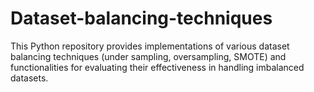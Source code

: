 # Dataset-balancing-techniques
This Python repository provides implementations of various dataset balancing techniques (under sampling, oversampling, SMOTE) and functionalities for evaluating their effectiveness in handling imbalanced datasets.
